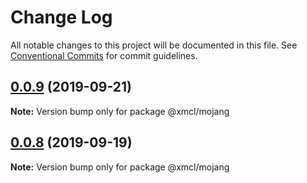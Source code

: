 # Change Log

All notable changes to this project will be documented in this file.
See [Conventional Commits](https://conventionalcommits.org) for commit guidelines.

## [0.0.9](https://github.com/ci010/ts-minecraft/compare/@xmcl/mojang@0.0.8...@xmcl/mojang@0.0.9) (2019-09-21)

**Note:** Version bump only for package @xmcl/mojang





## [0.0.8](https://github.com/ci010/ts-minecraft/compare/@xmcl/mojang@0.0.7...@xmcl/mojang@0.0.8) (2019-09-19)

**Note:** Version bump only for package @xmcl/mojang
